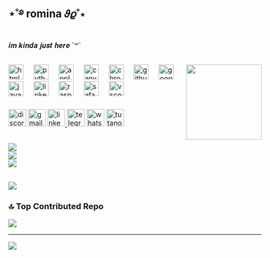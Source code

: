 ## ⋆˚࿔ romina 𝜗𝜚˚⋆
𝒊𝒎 𝒌𝒊𝒏𝒅𝒂 𝒋𝒖𝒔𝒕 𝒉𝒆𝒓𝒆 ´꒳`

##
<img align="right" height="150" src="https://media3.giphy.com/media/v1.Y2lkPTc5MGI3NjExeHBoZHFxdmF6YzEzNW05aWc5ZXkwYzIybTVlcnAxODFnMXJlaTJpbSZlcD12MV9pbnRlcm5hbF9naWZfYnlfaWQmY3Q9Zw/lP8ezu4iNVmZYOZn3j/giphy.gif"  />

###

<div align="left">
  <img src="https://cdn.jsdelivr.net/gh/devicons/devicon/icons/html5/html5-original.svg" height="30" alt="html5 logo"  />
  <img width="12" />
  <img src="https://cdn.jsdelivr.net/gh/devicons/devicon/icons/python/python-original.svg" height="30" alt="python logo"  />
  <img width="12" />
  <img src="https://cdn.simpleicons.org/apple/000000" height="30" alt="apple logo"  />
  <img width="12" />
  <img src="https://cdn.simpleicons.org/canva/00C4CC" height="30" alt="canva logo"  />
  <img width="12" />
  <img src="https://cdn.jsdelivr.net/gh/devicons/devicon/icons/chrome/chrome-original.svg" height="30" alt="chrome logo"  />
  <img width="12" />
  <img src="https://cdn.jsdelivr.net/gh/devicons/devicon/icons/github/github-original.svg" height="30" alt="github logo"  />
  <img width="12" />
  <img src="https://cdn.jsdelivr.net/gh/devicons/devicon/icons/google/google-original.svg" height="30" alt="google logo"  />
  <img width="12" />
  <img src="https://cdn.jsdelivr.net/gh/devicons/devicon/icons/java/java-original.svg" height="30" alt="java logo"  />
  <img width="12" />
  <img src="https://cdn.jsdelivr.net/gh/devicons/devicon/icons/linkedin/linkedin-original.svg" height="30" alt="linkedin logo"  />
  <img width="12" />
  <img src="https://cdn.jsdelivr.net/gh/devicons/devicon/icons/raspberrypi/raspberrypi-original.svg" height="30" alt="raspberrypi logo"  />
  <img width="12" />
  <img src="https://cdn.jsdelivr.net/gh/devicons/devicon/icons/safari/safari-original.svg" height="30" alt="safari logo"  />
  <img width="12" />
  <img src="https://cdn.jsdelivr.net/gh/devicons/devicon/icons/vscode/vscode-original.svg" height="30" alt="vscode logo"  />
</div>

###

<div align="left">
  <img src="https://img.shields.io/static/v1?message=Discord&logo=discord&label=&color=7289DA&logoColor=white&labelColor=&style=for-the-badge" height="35" alt="discord logo"  />
  <img src="https://img.shields.io/static/v1?message=Gmail&logo=gmail&label=&color=D14836&logoColor=white&labelColor=&style=for-the-badge" height="35" alt="gmail logo"  />
  <a href="www.linkedin.com/in/romina-sarfehnia-3976072a0" target="_blank">
    <img src="https://img.shields.io/static/v1?message=LinkedIn&logo=linkedin&label=&color=0077B5&logoColor=white&labelColor=&style=for-the-badge" height="35" alt="linkedin logo"  />
  </a>
  <img src="https://img.shields.io/static/v1?message=Telegram&logo=telegram&label=&color=2CA5E0&logoColor=white&labelColor=&style=for-the-badge" height="35" alt="telegram logo"  />
  <img src="https://img.shields.io/static/v1?message=Whatsapp&logo=whatsapp&label=&color=25D366&logoColor=white&labelColor=&style=for-the-badge" height="35" alt="whatsapp logo"  />
  <img src="https://img.shields.io/static/v1?message=Tutanota&logo=tutanota&label=&color=840010&logoColor=white&labelColor=&style=for-the-badge" height="35" alt="tutanota logo"  />
</div>

###

##

![](https://github-readme-stats.vercel.app/api?username=romainel3ttuce&theme=panda&hide_border=false&include_all_commits=false&count_private=false)<br/>
![](https://nirzak-streak-stats.vercel.app/?user=romainel3ttuce&theme=panda&hide_border=false)<br/>
![](https://github-readme-stats.vercel.app/api/top-langs/?username=romainel3ttuce&theme=panda&hide_border=false&include_all_commits=false&count_private=false&layout=compact)

## 
![](https://github-profile-trophy.vercel.app/?username=romainel3ttuce&theme=panda&no-frame=false&no-bg=true&margin-w=4)

### 🔝 Top Contributed Repo
![](https://github-contributor-stats.vercel.app/api?username=romainel3ttuce&limit=5&theme=panda&combine_all_yearly_contributions=true)

---
[![](https://visitcount.itsvg.in/api?id=romainel3ttuce&icon=9&color=10)](https://visitcount.itsvg.in)

<!-- Proudly created with GPRM ( https://gprm.itsvg.in ) -->
